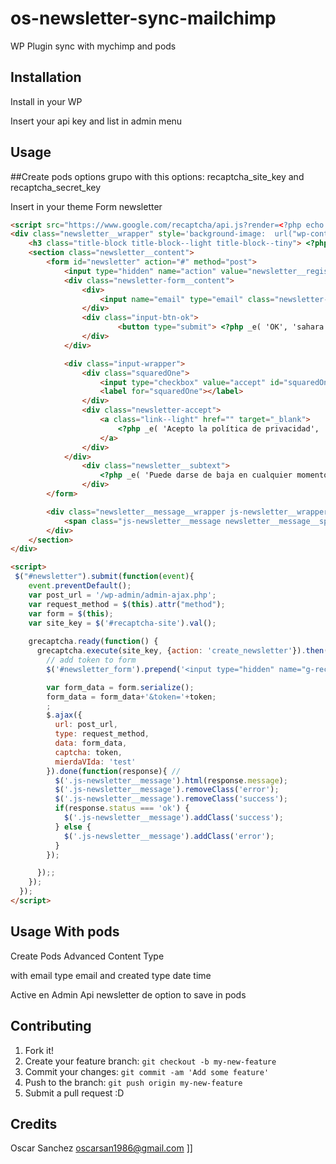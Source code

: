 # os-newsletter-sync-mailchimp
WP Plugin sync with mychimp and pods

## Installation
Install in your WP

Insert your api key and list in admin menu

## Usage

##Create pods options grupo with this
options: recaptcha_site_key and recaptcha_secret_key

Insert in your theme 
Form newsletter

```html
<script src="https://www.google.com/recaptcha/api.js?render=<?php echo getPodOptions('options','recaptcha_site_key') ?>"></script>
<div class="newsletter__wrapper" style='background-image:  url("wp-content/themes/sahara/images/newsletter2.jpeg")'>
    <h3 class="title-block title-block--light title-block--tiny"> <?php _e( 'Subscribete a nuestra newsletter', 'twentysixteen' ); ?></h3>
    <section class="newsletter__content">
        <form id="newsletter" action="#" method="post">
            <input type="hidden" name="action" value="newsletter__register"/>
            <div class="newsletter-form__content">
                <div>
                    <input name="email" type="email" class="newsletter-form__input" value="" placeholder="your@mail.com" required>
                </div>
                <div class="input-btn-ok">
                        <button type="submit"> <?php _e( 'OK', 'sahara' ); ?> </button>
                </div>
            </div>

            <div class="input-wrapper">
                <div class="squaredOne">
                    <input type="checkbox" value="accept" id="squaredOne" name="accept" required />
                    <label for="squaredOne"></label>
                </div>
                <div class="newsletter-accept">
                    <a class="link--light" href="" target="_blank">
                        <?php _e( 'Acepto la política de privacidad', 'twentysixteen' ); ?>
                    </a>
                </div>
            </div>
                <div class="newsletter__subtext">
                    <?php _e( 'Puede darse de baja en cualquier momento. Para ello, consulte nuestra información de contacto en el aviso legal.', 'twentysixteen' ); ?>
                </div>
        </form>

        <div class="newsletter__message__wrapper js-newsletter__wrapper">
            <span class="js-newsletter__message newsletter__message__span"></span>
        </div>
    </section>
</div>

<script>
 $("#newsletter").submit(function(event){
    event.preventDefault();
    var post_url = '/wp-admin/admin-ajax.php';
    var request_method = $(this).attr("method");
    var form = $(this);
    var site_key = $('#recaptcha-site').val();
    
    grecaptcha.ready(function() {
      grecaptcha.execute(site_key, {action: 'create_newsletter'}).then(function(token) {
        // add token to form
        $('#newsletter_form').prepend('<input type="hidden" name="g-recaptcha-response" value="' + token + '">');

        var form_data = form.serialize();
        form_data = form_data+'&token='+token;
        ;
        $.ajax({
          url: post_url,
          type: request_method,
          data: form_data,
          captcha: token,
          mierdaVIda: 'test'
        }).done(function(response){ //
          $('.js-newsletter__message').html(response.message);
          $('.js-newsletter__message').removeClass('error');
          $('.js-newsletter__message').removeClass('success');
          if(response.status === 'ok') {
            $('.js-newsletter__message').addClass('success');
          } else {
            $('.js-newsletter__message').addClass('error');
          }
        });

      });;
    });
  });
</script>

```
## Usage With pods
Create Pods	Advanced Content Type 

with email type email and created type date time

Active en Admin Api newsletter de option to save in pods


## Contributing
1. Fork it!
2. Create your feature branch: `git checkout -b my-new-feature`
3. Commit your changes: `git commit -am 'Add some feature'`
4. Push to the branch: `git push origin my-new-feature`
5. Submit a pull request :D

## Credits
Oscar Sanchez oscarsan1986@gmail.com
]]